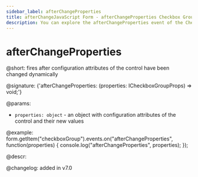 ```yaml
---
sidebar_label: afterChangeProperties
title: afterChangeJavaScript Form - afterChangeProperties Checkbox Group Event Properties
description: You can explore the afterChangeProperties event of the Checkbox Group control of Form in the documentation of the DHTMLX JavaScript UI library. Browse developer guides and API reference, try out code examples and live demos, and download a free 30-day evaluation version of DHTMLX Suite.
---
```


# afterChangeProperties

@short: fires after configuration attributes of the control have been changed dynamically

@signature: {'afterChangeProperties: (properties: ICheckboxGroupProps) => void;'}

@params:
- `properties: object` - an object with configuration attributes of the control and their new values

@example:
form.getItem("checkboxGroup").events.on("afterChangeProperties", function(properties) {
    console.log("afterChangeProperties", properties);
});

@descr:

@changelog: added in v7.0

[comment]: # (@relatedapi: form/api/checkbox_group/checkboxgroup_setproperties_method.md)
